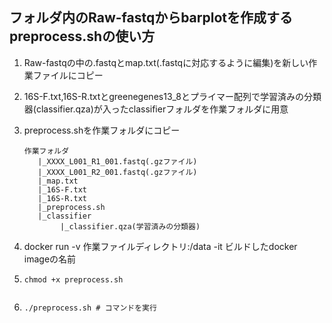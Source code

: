 ## フォルダ内のRaw-fastqからbarplotを作成するpreprocess.shの使い方 

1. Raw-fastqの中の.fastqとmap.txt(.fastqに対応するように編集)を新しい作業ファイルにコピー
2. 16S-F.txt,16S-R.txtとgreenegenes13_8とプライマー配列で学習済みの分類器(classifier.qza)が入ったclassifierフォルダを作業フォルダに用意
3. preprocess.shを作業フォルダにコピー
   ```
   作業フォルダ
      |_XXXX_L001_R1_001.fastq(.gzファイル)
      |_XXXX_L001_R2_001.fastq(.gzファイル)
      |_map.txt
      |_16S-F.txt
      |_16S-R.txt
      |_preprocess.sh
      |_classifier
           |_classifier.qza(学習済みの分類器)
   ```

4. docker run -v 作業ファイルディレクトリ:/data -it ビルドしたdocker imageの名前
5. ```
   chmod +x preprocess.sh
   

6. ```
   ./preprocess.sh # コマンドを実行
   ```
